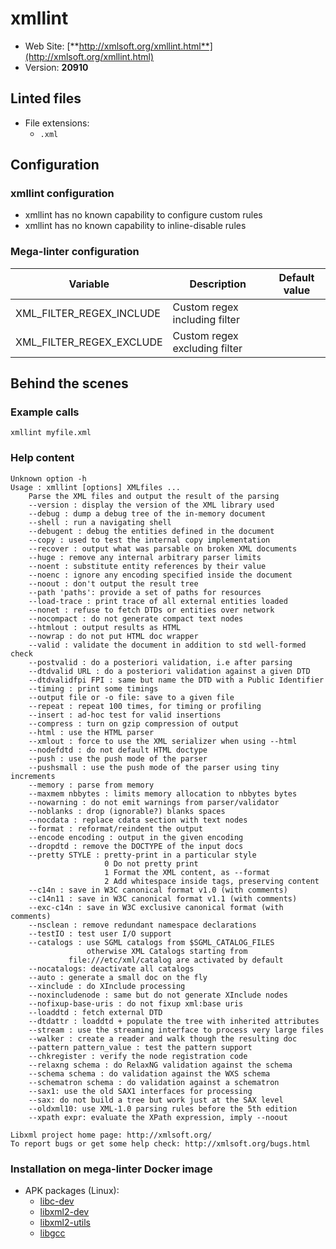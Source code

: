 <!-- markdownlint-disable MD033 MD041 -->
<!-- Generated by .automation/build.py, please do not update manually -->
# xmllint

- Web Site: [**http://xmlsoft.org/xmllint.html**](http://xmlsoft.org/xmllint.html)
- Version: **20910**

## Linted files

- File extensions:
  - `.xml`

## Configuration

### xmllint configuration

- xmllint has no known capability to configure custom rules
- xmllint has no known capability to inline-disable rules

### Mega-linter configuration

| Variable | Description | Default value |
| ----------------- | -------------- | -------------- |
| XML_FILTER_REGEX_INCLUDE | Custom regex including filter |  |
| XML_FILTER_REGEX_EXCLUDE | Custom regex excluding filter |  |

## Behind the scenes

### Example calls

```shell
xmllint myfile.xml
```


### Help content

```shell
Unknown option -h
Usage : xmllint [options] XMLfiles ...
	Parse the XML files and output the result of the parsing
	--version : display the version of the XML library used
	--debug : dump a debug tree of the in-memory document
	--shell : run a navigating shell
	--debugent : debug the entities defined in the document
	--copy : used to test the internal copy implementation
	--recover : output what was parsable on broken XML documents
	--huge : remove any internal arbitrary parser limits
	--noent : substitute entity references by their value
	--noenc : ignore any encoding specified inside the document
	--noout : don't output the result tree
	--path 'paths': provide a set of paths for resources
	--load-trace : print trace of all external entities loaded
	--nonet : refuse to fetch DTDs or entities over network
	--nocompact : do not generate compact text nodes
	--htmlout : output results as HTML
	--nowrap : do not put HTML doc wrapper
	--valid : validate the document in addition to std well-formed check
	--postvalid : do a posteriori validation, i.e after parsing
	--dtdvalid URL : do a posteriori validation against a given DTD
	--dtdvalidfpi FPI : same but name the DTD with a Public Identifier
	--timing : print some timings
	--output file or -o file: save to a given file
	--repeat : repeat 100 times, for timing or profiling
	--insert : ad-hoc test for valid insertions
	--compress : turn on gzip compression of output
	--html : use the HTML parser
	--xmlout : force to use the XML serializer when using --html
	--nodefdtd : do not default HTML doctype
	--push : use the push mode of the parser
	--pushsmall : use the push mode of the parser using tiny increments
	--memory : parse from memory
	--maxmem nbbytes : limits memory allocation to nbbytes bytes
	--nowarning : do not emit warnings from parser/validator
	--noblanks : drop (ignorable?) blanks spaces
	--nocdata : replace cdata section with text nodes
	--format : reformat/reindent the output
	--encode encoding : output in the given encoding
	--dropdtd : remove the DOCTYPE of the input docs
	--pretty STYLE : pretty-print in a particular style
	                 0 Do not pretty print
	                 1 Format the XML content, as --format
	                 2 Add whitespace inside tags, preserving content
	--c14n : save in W3C canonical format v1.0 (with comments)
	--c14n11 : save in W3C canonical format v1.1 (with comments)
	--exc-c14n : save in W3C exclusive canonical format (with comments)
	--nsclean : remove redundant namespace declarations
	--testIO : test user I/O support
	--catalogs : use SGML catalogs from $SGML_CATALOG_FILES
	             otherwise XML Catalogs starting from 
	         file:///etc/xml/catalog are activated by default
	--nocatalogs: deactivate all catalogs
	--auto : generate a small doc on the fly
	--xinclude : do XInclude processing
	--noxincludenode : same but do not generate XInclude nodes
	--nofixup-base-uris : do not fixup xml:base uris
	--loaddtd : fetch external DTD
	--dtdattr : loaddtd + populate the tree with inherited attributes 
	--stream : use the streaming interface to process very large files
	--walker : create a reader and walk though the resulting doc
	--pattern pattern_value : test the pattern support
	--chkregister : verify the node registration code
	--relaxng schema : do RelaxNG validation against the schema
	--schema schema : do validation against the WXS schema
	--schematron schema : do validation against a schematron
	--sax1: use the old SAX1 interfaces for processing
	--sax: do not build a tree but work just at the SAX level
	--oldxml10: use XML-1.0 parsing rules before the 5th edition
	--xpath expr: evaluate the XPath expression, imply --noout

Libxml project home page: http://xmlsoft.org/
To report bugs or get some help check: http://xmlsoft.org/bugs.html

```

### Installation on mega-linter Docker image

- APK packages (Linux):
  - [libc-dev](https://pkgs.alpinelinux.org/packages?branch=edge&name=libc-dev)
  - [libxml2-dev](https://pkgs.alpinelinux.org/packages?branch=edge&name=libxml2-dev)
  - [libxml2-utils](https://pkgs.alpinelinux.org/packages?branch=edge&name=libxml2-utils)
  - [libgcc](https://pkgs.alpinelinux.org/packages?branch=edge&name=libgcc)
